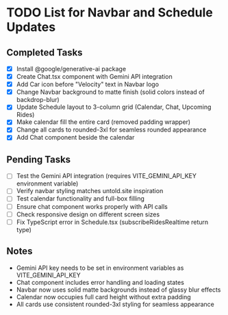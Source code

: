 # TODO List for Navbar and Schedule Updates

## Completed Tasks
- [x] Install @google/generative-ai package
- [x] Create Chat.tsx component with Gemini API integration
- [x] Add Car icon before "Velocity" text in Navbar logo
- [x] Change Navbar background to matte finish (solid colors instead of backdrop-blur)
- [x] Update Schedule layout to 3-column grid (Calendar, Chat, Upcoming Rides)
- [x] Make calendar fill the entire card (removed padding wrapper)
- [x] Change all cards to rounded-3xl for seamless rounded appearance
- [x] Add Chat component beside the calendar

## Pending Tasks
- [ ] Test the Gemini API integration (requires VITE_GEMINI_API_KEY environment variable)
- [ ] Verify navbar styling matches untold.site inspiration
- [ ] Test calendar functionality and full-box filling
- [ ] Ensure chat component works properly with API calls
- [ ] Check responsive design on different screen sizes
- [ ] Fix TypeScript error in Schedule.tsx (subscribeRidesRealtime return type)

## Notes
- Gemini API key needs to be set in environment variables as VITE_GEMINI_API_KEY
- Chat component includes error handling and loading states
- Navbar now uses solid matte backgrounds instead of glassy blur effects
- Calendar now occupies full card height without extra padding
- All cards use consistent rounded-3xl styling for seamless appearance
